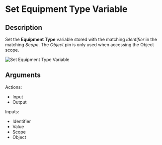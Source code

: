 # Set Equipment Type Variable

## Description

Set the **Equipment Type** variable stored with the matching _identifier_ in the matching _Scope_. The _Object_ pin is only used when accessing the Object scope.

![Set Equipment Type Variable](../../.gitbook\assets\images\scripting\variables-advanced\set-equipment-type-variable.png)

## Arguments

Actions:

* Input
* Output

Inputs:

* Identifier
* Value
* Scope
* Object
